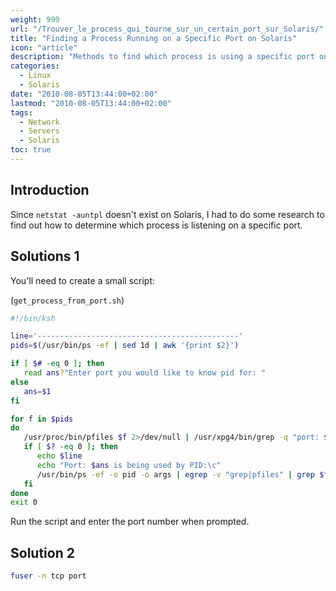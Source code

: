 ```yaml
---
weight: 999
url: "/Trouver_le_process_qui_tourne_sur_un_certain_port_sur_Solaris/"
title: "Finding a Process Running on a Specific Port on Solaris"
icon: "article"
description: "Methods to find which process is using a specific port on Solaris operating system."
categories: 
  - Linux
  - Solaris
date: "2010-08-05T13:44:00+02:00"
lastmod: "2010-08-05T13:44:00+02:00"
tags: 
  - Network
  - Servers
  - Solaris
toc: true
---
```


## Introduction

Since `netstat -auntpl` doesn't exist on Solaris, I had to do some research to find out how to determine which process is listening on a specific port.

## Solutions 1

You'll need to create a small script:

(`get_process_from_port.sh`)

```bash
#!/bin/ksh

line='---------------------------------------------'
pids=$(/usr/bin/ps -ef | sed 1d | awk '{print $2}')

if [ $# -eq 0 ]; then
   read ans?"Enter port you would like to know pid for: "
else
   ans=$1
fi

for f in $pids
do
   /usr/proc/bin/pfiles $f 2>/dev/null | /usr/xpg4/bin/grep -q "port: $ans"
   if [ $? -eq 0 ]; then
      echo $line
      echo "Port: $ans is being used by PID:\c"
      /usr/bin/ps -ef -o pid -o args | egrep -v "grep|pfiles" | grep $f
   fi
done
exit 0
```

Run the script and enter the port number when prompted.

## Solution 2

```bash
fuser -n tcp port
```